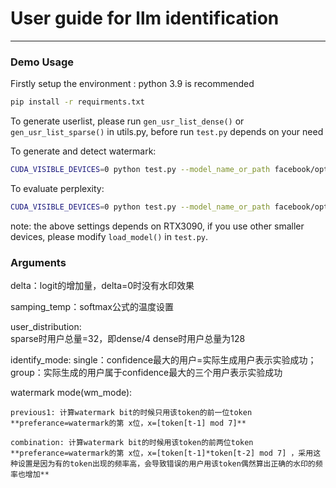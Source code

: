 # User guide for llm identification

---



### Demo Usage

Firstly setup the environment : python 3.9 is recommended

```sh
pip install -r requirments.txt
```

To generate userlist, please run `gen_usr_list_dense()` or `gen_usr_list_sparse()` in utils.py, before run `test.py` depends on your need


To generate and detect watermark:
```sh
CUDA_VISIBLE_DEVICES=0 python test.py --model_name_or_path facebook/opt-1.3b --user_dist dense --wm_mode combination --identify_mode single --max_new_tokens 200 --delta 2
```

To evaluate perplexity:
```sh
CUDA_VISIBLE_DEVICES=0 python test.py --model_name_or_path facebook/opt-1.3b --user_dist dense --wm_mode combination --identify_mode single --max_new_tokens 200 --delta 2 --ppl 1
```
note: the above settings depends on RTX3090, if you use other smaller devices, please modify `load_model()` in `test.py`.


### Arguments
delta：logit的增加量，delta=0时没有水印效果

samping_temp：softmax公式的温度设置

user_distribution:  
    sparse时用户总量=32，即dense/4
    dense时用户总量为128

identify_mode:
    single：confidence最大的用户=实际生成用户表示实验成功；
    group：实际生成的用户属于confidence最大的三个用户表示实验成功

watermark mode(wm_mode):

    previous1: 计算watermark bit的时候只用该token的前一位token  **preferance=watermark的第 x位，x=[token[t-1] mod 7]**

    combination: 计算watermark bit的时候用该token的前两位token  **preferance=watermark的第 x位，x=[token[t-1]*token[t-2] mod 7] ，采用这种设置是因为有的token出现的频率高，会导致错误的用户用该token偶然算出正确的水印的频率也增加**


